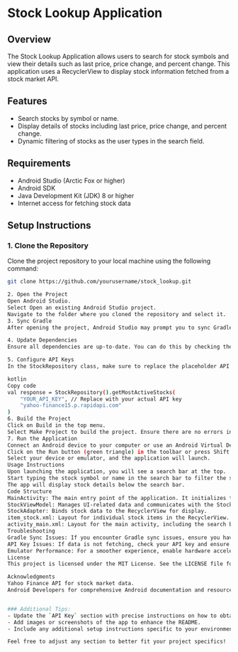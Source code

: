 # Stock Lookup Application

## Overview
The Stock Lookup Application allows users to search for stock symbols and view their details such as last price, price change, and percent change. This application uses a RecyclerView to display stock information fetched from a stock market API.

## Features
- Search stocks by symbol or name.
- Display details of stocks including last price, price change, and percent change.
- Dynamic filtering of stocks as the user types in the search field.

## Requirements
- Android Studio (Arctic Fox or higher)
- Android SDK
- Java Development Kit (JDK) 8 or higher
- Internet access for fetching stock data

## Setup Instructions

### 1. Clone the Repository
Clone the project repository to your local machine using the following command:

```bash
git clone https://github.com/yourusername/stock_lookup.git

2. Open the Project
Open Android Studio.
Select Open an existing Android Studio project.
Navigate to the folder where you cloned the repository and select it.
3. Sync Gradle
After opening the project, Android Studio may prompt you to sync Gradle. Click on the Sync Now button that appears at the top.

4. Update Dependencies
Ensure all dependencies are up-to-date. You can do this by checking the build.gradle files in both the project-level and app-level directories.

5. Configure API Keys
In the StockRepository class, make sure to replace the placeholder API key with your actual API key. Update the following line in your code:

kotlin
Copy code
val response = StockRepository().getMostActiveStocks(
    "YOUR_API_KEY", // Replace with your actual API key
    "yahoo-finance15.p.rapidapi.com"
)
6. Build the Project
Click on Build in the top menu.
Select Make Project to build the project. Ensure there are no errors in the build process.
7. Run the Application
Connect an Android device to your computer or use an Android Virtual Device (AVD) emulator.
Click on the Run button (green triangle) in the toolbar or press Shift + F10.
Select your device or emulator, and the application will launch.
Usage Instructions
Upon launching the application, you will see a search bar at the top.
Start typing the stock symbol or name in the search bar to filter the stock list dynamically.
The app will display stock details below the search bar.
Code Structure
MainActivity: The main entry point of the application. It initializes the ViewModel and sets up the RecyclerView.
StockViewModel: Manages UI-related data and communicates with the StockRepository to fetch stock data.
StockAdapter: Binds stock data to the RecyclerView for display.
item_stock.xml: Layout for individual stock items in the RecyclerView.
activity_main.xml: Layout for the main activity, including the search bar and RecyclerView.
Troubleshooting
Gradle Sync Issues: If you encounter Gradle sync issues, ensure you have the correct versions of Android Studio and SDK installed.
API Key Issues: If data is not fetching, check your API key and ensure you have internet connectivity.
Emulator Performance: For a smoother experience, enable hardware acceleration for your emulator.
License
This project is licensed under the MIT License. See the LICENSE file for more details.

Acknowledgments
Yahoo Finance API for stock market data.
Android Developers for comprehensive Android documentation and resources.


### Additional Tips:
- Update the `API Key` section with precise instructions on how to obtain a key if needed.
- Add images or screenshots of the app to enhance the README.
- Include any additional setup instructions specific to your environment or additional dependencies that may be required.

Feel free to adjust any section to better fit your project specifics!



